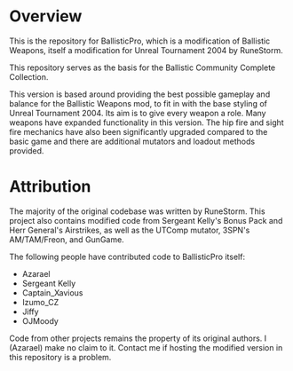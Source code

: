 # Overview

This is the repository for BallisticPro, which is a modification of Ballistic Weapons, itself a modification for Unreal Tournament 2004 by RuneStorm.

This repository serves as the basis for the Ballistic Community Complete Collection.

This version is based around providing the best possible gameplay and balance for the Ballistic Weapons mod, to fit in with the base styling of Unreal Tournament 2004. Its aim is to give every weapon a role. Many weapons have expanded functionality in this version. The hip fire and sight fire mechanics have also been significantly upgraded compared to the basic game and there are additional mutators and loadout methods provided.

# Attribution

The majority of the original codebase was written by RuneStorm.
This project also contains modified code from Sergeant Kelly's Bonus Pack and Herr General's Airstrikes, as well as the UTComp mutator, 3SPN's AM/TAM/Freon, and GunGame.

The following people have contributed code to BallisticPro itself:

- Azarael
- Sergeant Kelly
- Captain_Xavious
- Izumo_CZ
- Jiffy
- OJMoody

Code from other projects remains the property of its original authors. I (Azarael) make no claim to it. Contact me if hosting the modified version in this repository is a problem.

